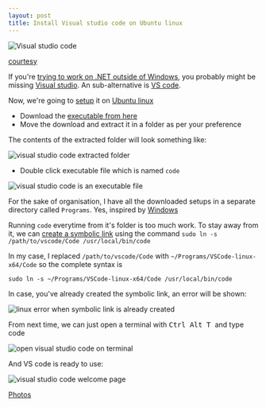 ```yaml
---
layout: post
title: Install Visual studio code on Ubuntu linux
---
```


![Visual studio code](http://www.omnisharp.net/images/vscode.png)

[courtesy](http://www.omnisharp.net/)

If you're [trying to work on .NET outside of Windows](http://xameeramir.github.io/install-asp-net-vnext-ubuntu-linux/), you probably might be missing [Visual studio](https://www.visualstudio.com/). An sub-alternative is [VS code](https://code.visualstudio.com/).

Now, we're going to [setup](https://code.visualstudio.com/docs/editor/setup) it on [Ubuntu linux](http://www.ubuntu.com/)

 - Download the [executable from here](https://code.visualstudio.com/)
 - Move the download and extract it in a folder as per your preference

The contents of the extracted folder will look something like:

![visual studio code extracted folder](https://lh3.googleusercontent.com/hj7w01EKuNwe56sDu-h8tIWNo_uUhfOF9cl0kL1VHTx1p1zl31R_elTqwzhjRfdn7dh0EjKVC2tVk-OMGW77bCNILG6hPo88OBu7fWCSDdCOuYdidZiQfRjTSF_AE0s0vfdIhkYThC5vrfuznbT9HJC-BusHkH4ioqujUBsnO1ABtqy9ODHeWJ8gim8f6TZc5Ena16uab4plfGt0wVANRIwAvpwFYAKduBZnXbxFbfm0C3jPvMsRe8JQQFRL9V0jLiTkVERQux_NBebbokW4rC8E0S49T46e3efMW854L8oiLDi0yZ3sqULf20ylWha9166q5iv6j_EreVZDPdRVUeayVGaV8A-kC__nfQNiRrHgl_8c5kVq-eYa6nxQjmGbhob7vzv_fifP7E6JiIsvpoW-SxCJOLGmaZpWtt2M1Y_d9jwgHDWCjKvGW-H4HOhuL3yh6MLijkOjuM2tqDV4Mn7iTaaHinPWHM1SmoX-WEI4J1N6IaazY0SijkaaUJAWnoLix_N040xC4LtND-jqtf0BfqGwbHv6hQTejGPunxs0F3BfExny3lqiuuwoiggI7goY=w1234-h353-no) 

 - Double click executable file which is named `code`

![visual studio code is an executable file](https://lh3.googleusercontent.com/lno1v_aedIcyTdhEa1Yk62SxcjdN_P6cWaS8dG1O--fViQ-bL-maxxtetiIvnqpJo66RR6CU1kucTQImuIRWqX0r_h8v8WmMnxYeJJHrlG224exL7CBX2ZGwGcrSUyBN766YKjsjDOmU0wFKPHBqB07jiuHd_yCj8cuQbkXYKqGts3IXszf0l0iNGtzwmdkGf_zuD67Dwm6YzcdjlUPa5HTNuhyi4LNXa5E_bvtYgxpowYCuzoFvM_Zd4jFOjEgK3IYSRgKlcc3QyPc-0HruFMDROBH4Mh_YjpaIgUNNrIKWSI0wMRMFgTBwCasvzmD02xhpecWl_T5cAyMQRDDfhD8GSDd-knYYMHyH1LrXBeUAJcQLuJDil36R6LrtrwYsStST8a9i8XX6aPXEQFTP99oQE0ISrM-uysh-whN88H7PINu_ByTUqq2ZZHIA66bEL6KsgiXAR8FiIe4u2r2hUWmj8VK7KUnchWmDBxMGRD1iaI3xCwsYD3GIDaaovzKeuDA2Rz_Zs0OdcFPi0Nx0G22rlBo-Knl4JljQOrKfMGgUEg9X2oVQWrcesNNHmNGQwSoc=w545-h526-no)

For the sake of organisation, I have all the downloaded setups in a separate directory called `Programs`. Yes, inspired by [Windows](https://www.microsoft.com/en-in/windows)

Running `code` everytime from it's folder is too much work. To stay away from it, we can [create a symbolic link](http://askubuntu.com/a/616082/219603) using the command `sudo ln -s /path/to/vscode/Code /usr/local/bin/code`

In my case, I replaced `/path/to/vscode/Code` with `~/Programs/VSCode-linux-x64/Code` so the complete syntax is

`sudo ln -s ~/Programs/VSCode-linux-x64/Code /usr/local/bin/code`

In case, you've already created the symbolic link, an error will be shown:

![linux error when symbolic link is already created](https://lh3.googleusercontent.com/scbRBa5nLd_IoQnXnnbFZicvMfrDEsu-h282A_zpjAzLDLdOdrLuZkhgYExxOczP0c96tlYbW2nPksmELy0rnxhRzRZtzsff-zucSg4qYa7R7EeLGpjS97OU0wfpY3s0ZLol5lWydGdPqbndUaeGS72w6NzKvxrJRQn2VWx2Cf0x62_XJPzlMSROXzNHasqMGPC19tJfw5r4ztrHDDU9kIH1_LzA8Y_gEo-9UXCr8EsdtojTO0tJxrTUSdYy0Zek00ewVwtSOIQCB1_1WzNI2JgUuWR3iqbT3_UmyIzuCveE9QE89c5hFDvyNu2YhIBxlR-_zFJ6LNfM-NOLbsnvD1TQc89VoEGRmo1agL-f1iXecqQgr3cAM_alDd4XHrwQ0tfOQfS_tX8nRTeov1Y4e7uRshkljGxiV9fME5WABdFQ7yHRmKdA4txx9rN4Xh6uiFiC0YQfWdMTH3jZJPvHt9_BZVUAPh91-DnYprDuiN7k1jl6rotbUHnRbTUfM2hyvahOvglBatKaAfk4X0GPKT07xKt_-wSiCy98lhh5lhutF-x44Kr6kP9yOY6zkdpJwmFf=w722-h197-no)

From next time, we can just open a terminal with <kbd> Ctrl </kbd> <kbd> Alt </kbd> <kbd> T </kbd> and type code

![open visual studio code on terminal](https://lh3.googleusercontent.com/-gGXfrVgvd2QWSGg6ZK2VqsDkJnoSI2Sx5reaCgGBrWSuXM79e63Mj9PKRuVksDKZpuPuP7V2o0QQi_xc0a-CtIJk4q3UObOVxPNISLD2MnPagwwtng8Ew7ZKgiu7UDHg_v5opKgqPerdHnFUtgjydPm_eo0CyluiwW6uP3h4jaaXbLtP5mynOMwly9VPt3iEzeQqeYJnU1XGY9ivAEOuj5Q2-h7lM4bNPZRmANgtnDfZMRO6sMh3nlZz1Wuu_Pdnp2qldHJlksk1hWrOkt_sU3uBseMq0TrCAFX5LP2TbQYfifjEJpfAi3lHvDn6M8SX20_9GmHwjmuA1w__GQASr4KWqvF4vahquBwuDPeMORF_cRpDyhVZ_pyX1Qk4lVwlXXrXALnI4fEYpvZtekRLzKf0cyYqbS69UKJpLWodUtk8a9SSMFTbwcg_Q3bIwBkkKNd7NkDcqqDH9ODA0YztSE5364oHnlIV0XHEqm7tH1otALMZ84FmcZLbAIbbz8JaLw7L0ZoGzjU3Nti86ry65YtK2_5ba9l2KsldC7H_3uGfqJxLIYLSAskYAg5GM1OTfUz=w722-h199-no)

And VS code is ready to use:

![visual studio code welcome page](https://lh3.googleusercontent.com/RTMTkA9XdbBo-mzjSGfYSaX0vox9NwlgVgrb7nFV7mGN3jl-tH1kAeXTJ2_CCvonp2xi4xUrE3FC7N1JPozx3NYYXakLno4BPrr0oRfVoHSze7bGyHkeSqd8Pfr_jomLLoLB-GNPHf2cWBrdwoghBoM63YUQtIcpA8ssO98wNY9aEiz7HxIUB0nsrrDXaJ0jUYk3Rtu4fS_FQ7_ETuAv0lRQ72twH6FDBVeTPOSvZlb1xdQpdkyd-Ise3EuszMy7hzQgPI4_cU_Ah8NCeD4sLb3Qq9d6M7TSe8FgGMo8EOW3s3j-a-noagUysJhF6i6-UgUUfIz1L_f2fKA28eN2oO_-QeBuKJ-Qfh9tGZzEx4cFMiTDhWJALPcJKHP8g6USLQ3gzBAUC2Pw_zBL68RMMoeeuQDv5VaJWMWPzNQmsLLgQipaiL-a1Q35yiJtNLMZDQPOHup4aFxWm3bvyhkFQi9V9xvdtZLeUingqKCgSvqgKZkDqhpgqTuDzQYz1rs-7dg9vYieBkZh1ru2QHq8Jj0oJYW_2B7Q3HI7S9moGESX8CzF6ymfXpuKcmhqouxMajQL=w1114-h637-no)

[Photos](https://goo.gl/photos/Mg4vCPgbdUGFsCrm6)
